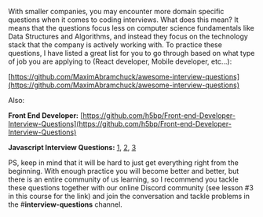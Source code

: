 With smaller companies, you may encounter more domain specific questions when it comes to coding interviews. What does this mean? It means that the questions focus less on computer science fundamentals like Data Structures and Algorithms, and instead they focus on the technology stack that the company is actively working with. To practice these questions, I have listed a great list for you to go through based on what type of job you are applying to (React developer, Mobile developer, etc...):  
  
[https://github.com/MaximAbramchuck/awesome-interview-questions](https://github.com/MaximAbramchuck/awesome-interview-questions)  
  
Also:

  
**Front End Developer:** [https://github.com/h5bp/Front-end-Developer-Interview-Questions](https://github.com/h5bp/Front-end-Developer-Interview-Questions)  
  
**Javascript Interview Questions:** [1](https://www.codementor.io/nihantanu/21-essential-javascript-tech-interview-practice-questions-answers-du107p62z), [2](https://www.toptal.com/javascript/interview-questions), [3](http://www.thatjsdude.com/interview/js2.html)  
  
PS, keep in mind that it will be hard to just get everything right from the beginning. With enough practice you will become better and better, but there is an entire community of us learning, so I recommend you tackle these questions together with our online Discord community (see lesson #3 in this course for the link) and join the conversation and tackle problems in the #**interview-questions** channel.